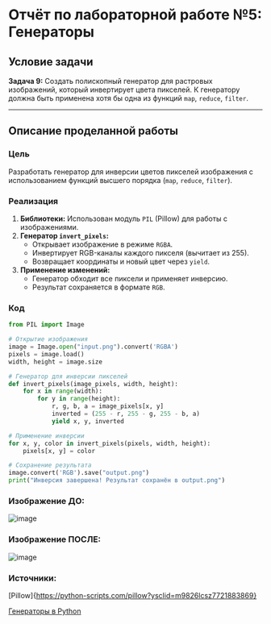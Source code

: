 # Отчёт по лабораторной работе №5: Генераторы

## Условие задачи  
**Задача 9:** Создать полископный генератор для растровых изображений, который инвертирует цвета пикселей. К генератору должна быть применена хотя бы одна из функций `map`, `reduce`, `filter`.

---

## Описание проделанной работы  

### Цель  
Разработать генератор для инверсии цветов пикселей изображения с использованием функций высшего порядка (`map`, `reduce`, `filter`).  

### Реализация  
1. **Библиотеки:** Использован модуль `PIL` (Pillow) для работы с изображениями.  
2. **Генератор `invert_pixels`:**  
   - Открывает изображение в режиме `RGBA`.  
   - Инвертирует RGB-каналы каждого пикселя (вычитает из 255).  
   - Возвращает координаты и новый цвет через `yield`.  
3. **Применение изменений:**  
   - Генератор обходит все пиксели и применяет инверсию.  
   - Результат сохраняется в формате `RGB`.  

### Код  
```python
from PIL import Image

# Открытие изображения
image = Image.open("input.png").convert('RGBA')
pixels = image.load()
width, height = image.size

# Генератор для инверсии пикселей
def invert_pixels(image_pixels, width, height):
    for x in range(width):
        for y in range(height):
            r, g, b, a = image_pixels[x, y]
            inverted = (255 - r, 255 - g, 255 - b, a)
            yield x, y, inverted

# Применение инверсии
for x, y, color in invert_pixels(pixels, width, height):
    pixels[x, y] = color

# Сохранение результата
image.convert('RGB').save("output.png")
print("Инверсия завершена! Результат сохранён в output.png")
```

###  Изображение ДО:

![image](https://github.com/user-attachments/assets/c7a73d39-9c29-400b-b1b9-21a9a8b9a3c7)

### Изображение ПОСЛЕ:

![image](https://github.com/user-attachments/assets/65f02e50-20e5-4633-9161-c80a6749cf98)


### Источники:

[Pillow]{https://python-scripts.com/pillow?ysclid=m9826lcsz7721883869}

[Генераторы в Python](https://habr.com/ru/articles/866616/)
